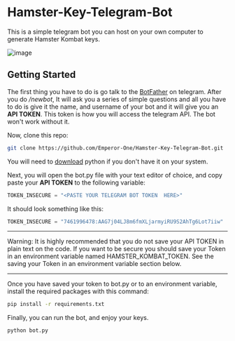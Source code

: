 # Hamster-Key-Telegram-Bot

This is a simple telegram bot you can host on your own computer to generate 
Hamster Kombat keys.

![image](https://github.com/user-attachments/assets/507482c8-e139-437c-ab97-2c7d52123a1c)

## Getting Started

The first thing you have to do is go talk to the [BotFather](https://t.me/BotFather) on telegram.
After you do _/newbot_, It will ask you a series of simple questions and all you
have to do is give it the name, and username of your bot and it will give you
an **API TOKEN**. This token is how you will access the telegram API. The bot
won't work without it.

Now, clone this repo:
```sh
git clone https://github.com/Emperor-One/Hamster-Key-Telegram-Bot.git
```
You will need to [download](https://www.python.org/downloads/) python if you don't have it on your system.

Next, you will open the bot.py file with your text editor of choice, and copy  
paste your **API TOKEN** to the following variable:
```python
TOKEN_INSECURE = "<PASTE YOUR TELEGRAM BOT TOKEN  HERE>"
```
It should look something like this:
```python
TOKEN_INSECURE = "7461996478:AAG7j04LJ8m6fmXLjarmyiRU9S2AhTg6Lot7iiw"
```
---
Warning: It is highly recommended that you do not save your API TOKEN in plain text
on the code. If you want to be secure you should save your Token in an environment
variable named HAMSTER\_KOMBAT\_TOKEN. See the saving your Token in an environment variable
section below.

---

Once you have saved your token to bot.py or to an environment variable, install the required packages with this command:
```sh
pip install -r requirements.txt
```

Finally, you can run the bot, and enjoy your keys.
```sh
python bot.py
```



